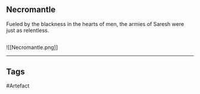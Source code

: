 ## Necromantle
Fueled by the blackness in the hearts of men,
the armies of Saresh were just as relentless.
## 
![[Necromantle.png]]

---
## Tags
#Artefact
